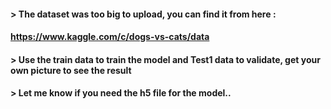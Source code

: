 #### > The dataset was too big to upload, you can find it from here :
#### https://www.kaggle.com/c/dogs-vs-cats/data
#### > Use the train data to train the model and Test1 data to validate, get your own picture to see the result
#### > Let me know if you need the h5 file for the model..
